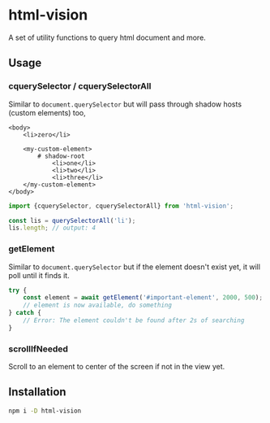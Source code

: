 # html-vision

A set of utility functions to query html document and more.

## Usage

### cquerySelector / cquerySelectorAll

Similar to `document.querySelector` but will pass through shadow hosts (custom elements) too,

```
<body>
	<li>zero</li>

	<my-custom-element>
		# shadow-root
			<li>one</li>
			<li>two</li>
			<li>three</li>
	</my-custom-element>
</body>
```

```ts
import {cquerySelector, cquerySelectorAll} from 'html-vision';

const lis = querySelectorAll('li');
lis.length; // output: 4
```

### getElement

Similar to `document.querySelector` but if the element doesn't exist yet, it will poll until it finds it.

```js
try {
	const element = await getElement('#important-element', 2000, 500); // Checks every 500ms (default)
	// element is now available, do something
} catch {
	// Error: The element couldn't be found after 2s of searching
}
```

### scrollIfNeeded

Scroll to an element to center of the screen if not in the view yet.

## Installation

```bash
npm i -D html-vision
```
